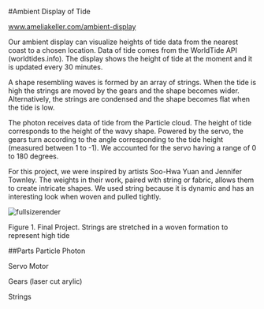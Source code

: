 #Ambient Display of Tide

www.ameliakeller.com/ambient-display


Our ambient display can visualize heights of tide data from the nearest coast to a chosen location. Data of tide comes from the WorldTide API (worldtides.info). The display shows the height of tide at the moment and it is updated every 30 minutes.

A shape resembling waves is formed by an array of strings. When the tide is high the strings are moved by the gears and the shape becomes wider. Alternatively, the strings are condensed and the shape becomes flat when the tide is low. 


The photon receives data of tide from the Particle cloud. The height of tide corresponds to the height of the wavy shape. Powered by the servo, the gears turn according to the angle corresponding to the tide height (measured between 1 to -1). We accounted for the servo having a range of 0 to 180 degrees. 



For this project, we were inspired by artists Soo-Hwa Yuan and Jennifer Townley. The weights in their work, paired with string or fabric, allows them to create intricate shapes. We used string because it is dynamic and has an interesting look when woven and pulled tightly.

![fullsizerender](https://cloud.githubusercontent.com/assets/21246026/21150805/5540d666-c12e-11e6-9b32-c5d533e46607.jpg)

Figure 1. Final Project. Strings are stretched in a woven formation to represent high tide

##Parts
Particle Photon

Servo Motor

Gears (laser cut arylic)

Strings
